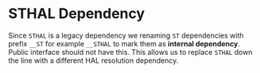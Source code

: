 #  STHAL Dependency

Since `STHAL` is a legacy dependency we renaming `ST` dependencies with prefix `__ST` for example `__STHAL` to mark them as **internal dependency**.
Public interface should not have this. This allows us to replace `STHAL` down the line with a different HAL resolution dependency. 



